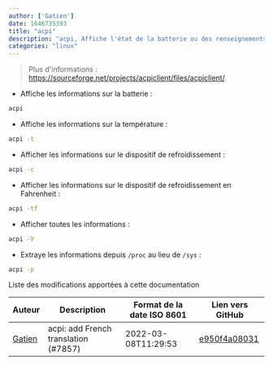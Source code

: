 ```yaml
---
author: ['Gatien']
date: 1646735393
title: "acpi"
description: "acpi, Affiche l'état de la batterie ou des renseignements sur la température."
categories: "linux"
---
```

> Plus d'informations : <https://sourceforge.net/projects/acpiclient/files/acpiclient/>.

- Affiche les informations sur la batterie :

```bash
acpi
```

- Affiche les informations sur la température :

```bash
acpi -t
```

- Afficher les informations sur le dispositif de refroidissement :

```bash
acpi -c
```

- Afficher les informations sur le dispositif de refroidissement en Fahrenheit :

```bash
acpi -tf
```

- Afficher toutes les informations :

```bash
acpi -V
```

- Extraye les informations depuis `/proc` au lieu de `/sys` :

```bash
acpi -p
```
Liste des modifications apportées à cette documentation


Auteur | Description | Format de la date ISO 8601 | Lien vers GitHub
------|-----|-----|-----
[Gatien](mailto:Gatien.vilain@outlook.fr) | acpi: add French translation (#7857) | 2022-03-08T11:29:53 | [e950f4a08031](https://github.com/tldr-pages/tldr/commit/e950f4a08031b6fa3888ee4cac16f844645cb1a2)

